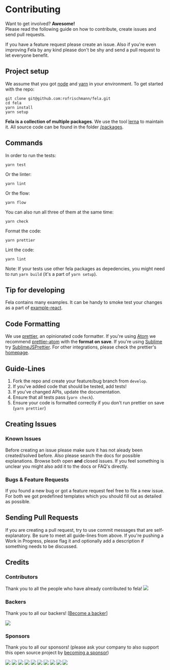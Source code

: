 # Contributing
Want to get involved? **Awesome!**<br>
Please read the following guide on how to contribute, create issues and send pull requests.

If you have a feature request please create an issue. Also if you're even improving Fela by any kind please don't be shy and send a pull request to let everyone benefit.

## Project setup

We assume that you got [node](https://nodejs.org) and [yarn](https://yarnpkg.com) in your environment. To get started with the repo:

```
git clone git@github.com:rofrischmann/fela.git
cd fela
yarn install
yarn setup
```

**Fela is a collection of multiple packages**. We use the tool [lerna](https://lernajs.io/) to maintain it. All source code can be found in the folder [/packages](packages).

## Commands

In order to run the tests:

```
yarn test
```

Or the linter: 

```
yarn lint
```

Or the flow:

```
yarn flow
```

You can also run all three of them at the same time:

```
yarn check
```

Format the code:

```
yarn prettier
```

Lint the code:

```
yarn lint
```

Note: If your tests use other fela packages as depedencies, you might need to run `yarn build` (it's a part of `yarn setup`).

## Tip for developing

Fela contains many examples. It can be handy to smoke test your changes as a part of [example-react](http://fela.js.org/docs/introduction/Examples.html).

## Code Formatting
We use [prettier](https://prettier.io/), an opinionated code formatter. If you're using [Atom](https://atom.io) we recommend [prettier-atom](https://atom.io/packages/prettier-atom) with the **format on save**. If you're using [Sublime](https://www.sublimetext.com/) try [SublimeJSPrettier](https://github.com/jonlabelle/SublimeJsPrettier). For other integrations, please check the prettier's [homepage](https://prettier.io/).

## Guide-Lines
1. Fork the repo and create your feature/bug branch from `develop`.
2. If you've added code that should be tested, add tests!
3. If you've changed APIs, update the documentation.
4. Ensure that all tests pass (`yarn check`).
5. Ensure your code is formatted correctly if you don't run prettier on save (`yarn prettier`)

## Creating Issues
### Known Issues
Before creating an issue please make sure it has not aleady been created/solved before. Also please search the docs for possible explanations.
Browse both open **and** closed issues. If you feel something is unclear you might also add it to the docs or FAQ's directly.

### Bugs & Feature Requests
If you found a new bug or got a feature request feel free to file a new issue. For both we got predefined templates which you should fill out as detailed as possible.

## Sending Pull Requests
If you are creating a pull request, try to use commit messages that are self-explanatory. Be sure to meet all guide-lines from above. If you're pushing a Work in Progress, please flag it and optionally add a description if something needs to be discussed.

## Credits

### Contributors

Thank you to all the people who have already contributed to fela!
<a href="graphs/contributors"><img src="https://opencollective.com/fela/contributors.svg?width=890" /></a>


### Backers

Thank you to all our backers! [[Become a backer](https://opencollective.com/fela#backer)]

<a href="https://opencollective.com/fela#backers" target="_blank"><img src="https://opencollective.com/fela/backers.svg?width=890"></a>


### Sponsors

Thank you to all our sponsors! (please ask your company to also support this open source project by [becoming a sponsor](https://opencollective.com/fela#sponsor))

<a href="https://opencollective.com/fela/sponsor/0/website" target="_blank"><img src="https://opencollective.com/fela/sponsor/0/avatar.svg"></a>
<a href="https://opencollective.com/fela/sponsor/1/website" target="_blank"><img src="https://opencollective.com/fela/sponsor/1/avatar.svg"></a>
<a href="https://opencollective.com/fela/sponsor/2/website" target="_blank"><img src="https://opencollective.com/fela/sponsor/2/avatar.svg"></a>
<a href="https://opencollective.com/fela/sponsor/3/website" target="_blank"><img src="https://opencollective.com/fela/sponsor/3/avatar.svg"></a>
<a href="https://opencollective.com/fela/sponsor/4/website" target="_blank"><img src="https://opencollective.com/fela/sponsor/4/avatar.svg"></a>
<a href="https://opencollective.com/fela/sponsor/5/website" target="_blank"><img src="https://opencollective.com/fela/sponsor/5/avatar.svg"></a>
<a href="https://opencollective.com/fela/sponsor/6/website" target="_blank"><img src="https://opencollective.com/fela/sponsor/6/avatar.svg"></a>
<a href="https://opencollective.com/fela/sponsor/7/website" target="_blank"><img src="https://opencollective.com/fela/sponsor/7/avatar.svg"></a>
<a href="https://opencollective.com/fela/sponsor/8/website" target="_blank"><img src="https://opencollective.com/fela/sponsor/8/avatar.svg"></a>
<a href="https://opencollective.com/fela/sponsor/9/website" target="_blank"><img src="https://opencollective.com/fela/sponsor/9/avatar.svg"></a>

<!-- This `CONTRIBUTING.md` is based on @nayafia's template https://github.com/nayafia/contributing-template -->
